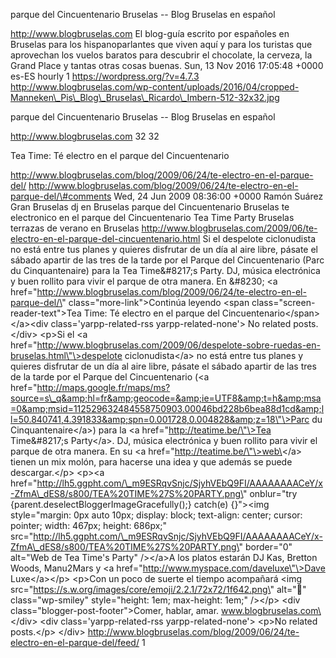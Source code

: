 parque del Cincuentenario Bruselas -- Blog Bruselas en español

http://www.blogbruselas.com El blog-guía escrito por españoles en
Bruselas para los hispanoparlantes que viven aquí y para los turistas
que aprovechan los vuelos baratos para descubrir el chocolate, la
cerveza, la Grand Place y tantas otras cosas buenas. Sun, 13 Nov 2016
17:05:48 +0000 es-ES hourly 1 https://wordpress.org/?v=4.7.3
http://www.blogbruselas.com/wp-content/uploads/2016/04/cropped-Manneken\_Pis\_Blog\_Bruselas\_Ricardo\_Imbern-512-32x32.jpg

parque del Cincuentenario Bruselas -- Blog Bruselas en español

http://www.blogbruselas.com 32 32

Tea Time: Té electro en el parque del Cincuentenario

http://www.blogbruselas.com/blog/2009/06/24/te-electro-en-el-parque-del/
http://www.blogbruselas.com/blog/2009/06/24/te-electro-en-el-parque-del/\#comments
Wed, 24 Jun 2009 08:36:00 +0000 Ramón Suárez Gran Bruselas dj en
Bruselas parque del Cincuentenario Bruselas te electronico en el parque
del Cincuentenario Tea Time Party Bruselas terrazas de verano en
Bruselas
http://www.blogbruselas.com/2009/06/te-electro-en-el-parque-del-cincuentenario.html
Si el despelote ciclonudista no está entre tus planes y quieres
disfrutar de un día al aire libre, pásate el sábado apartir de las tres
de la tarde por el Parque del Cincuentenario (Parc du Cinquantenaire)
para la Tea Time&\#8217;s Party. DJ, música electrónica y buen rollito
para vivir el parque de otra manera. En &\#8230; \<a
href=\"http://www.blogbruselas.com/blog/2009/06/24/te-electro-en-el-parque-del/\"
class=\"more-link\"\>Continúa leyendo \<span
class=\"screen-reader-text\"\>Tea Time: Té electro en el parque del
Cincuentenario\</span\>\</a\>\<div class=\'yarpp-related-rss
yarpp-related-none\'\> No related posts. \</div\> \<p\>Si el \<a
href=\"http://www.blogbruselas.com/2009/06/despelote-sobre-ruedas-en-bruselas.html\"\>despelote
ciclonudista\</a\> no está entre tus planes y quieres disfrutar de un
día al aire libre, pásate el sábado apartir de las tres de la tarde por
el Parque del Cincuentenario (\<a
href=\"http://maps.google.fr/maps/ms?source=s\_q&amp;hl=fr&amp;geocode=&amp;ie=UTF8&amp;t=h&amp;msa=0&amp;msid=112529632484558750903.00046bd228b6bea88d1cd&amp;ll=50.840741,4.391833&amp;spn=0.001728,0.004828&amp;z=18\"\>Parc
du Cinquantenaire\</a\>) para la \<a href=\"http://teatime.be/\"\>Tea
Time&\#8217;s Party\</a\>. DJ, música electrónica y buen rollito para
vivir el parque de otra manera. En su \<a
href=\"http://teatime.be/\"\>web\</a\> tienen un mix molón, para hacerse
una idea y que además se puede descargar.\</p\> \<p\>\<a
href=\"http://lh5.ggpht.com/\_m9ESRqvSnjc/SjyhVEbQ9FI/AAAAAAAACeY/x-ZfmA\_dES8/s800/TEA%20TIME%27S%20PARTY.png\"
onblur=\"try {parent.deselectBloggerImageGracefully();} catch(e)
{}\"\>\<img style=\"margin: 0px auto 10px; display: block; text-align:
center; cursor: pointer; width: 467px; height: 686px;\"
src=\"http://lh5.ggpht.com/\_m9ESRqvSnjc/SjyhVEbQ9FI/AAAAAAAACeY/x-ZfmA\_dES8/s800/TEA%20TIME%27S%20PARTY.png\"
border=\"0\" alt=\"Web de Tea Time\'s Party\" /\>\</a\>A los platos
estarán DJ Kas, Bretton Woods, Manu2Mars y \<a
href=\"http://www.myspace.com/daveluxe\"\>Dave Luxe\</a\>\</p\> \<p\>Con
un poco de suerte el tiempo acompañará \<img
src=\"https://s.w.org/images/core/emoji/2.2.1/72x72/1f642.png\"
alt=\"🙂\" class=\"wp-smiley\" style=\"height: 1em; max-height: 1em;\"
/\>\</p\> \<div class=\"blogger-post-footer\"\>Comer, hablar, amar.
www.blogbruselas.com\</div\> \<div class=\'yarpp-related-rss
yarpp-related-none\'\> \<p\>No related posts.\</p\> \</div\>
http://www.blogbruselas.com/blog/2009/06/24/te-electro-en-el-parque-del/feed/
1
